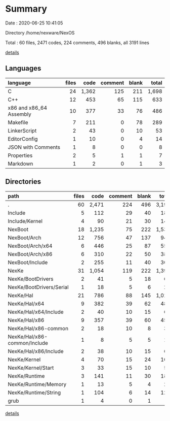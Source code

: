 # Summary

Date : 2020-06-25 10:41:05

Directory /home/nexware/NexOS

Total : 60 files,  2471 codes, 224 comments, 496 blanks, all 3191 lines

[details](details.md)

## Languages
| language | files | code | comment | blank | total |
| :--- | ---: | ---: | ---: | ---: | ---: |
| C | 24 | 1,362 | 125 | 211 | 1,698 |
| C++ | 12 | 453 | 65 | 115 | 633 |
| x86 and x86_64 Assembly | 10 | 377 | 33 | 76 | 486 |
| Makefile | 7 | 211 | 0 | 78 | 289 |
| LinkerScript | 2 | 43 | 0 | 10 | 53 |
| EditorConfig | 1 | 10 | 0 | 4 | 14 |
| JSON with Comments | 1 | 8 | 0 | 0 | 8 |
| Properties | 2 | 5 | 1 | 1 | 7 |
| Markdown | 1 | 2 | 0 | 1 | 3 |

## Directories
| path | files | code | comment | blank | total |
| :--- | ---: | ---: | ---: | ---: | ---: |
| . | 60 | 2,471 | 224 | 496 | 3,191 |
| Include | 5 | 112 | 29 | 40 | 181 |
| Include/Kernel | 4 | 90 | 21 | 30 | 141 |
| NexBoot | 18 | 1,235 | 75 | 222 | 1,532 |
| NexBoot/Arch | 12 | 756 | 47 | 137 | 940 |
| NexBoot/Arch/x64 | 6 | 446 | 25 | 87 | 558 |
| NexBoot/Arch/x86 | 6 | 310 | 22 | 50 | 382 |
| NexBoot/Include | 2 | 255 | 11 | 40 | 306 |
| NexKe | 31 | 1,054 | 119 | 222 | 1,395 |
| NexKe/BootDrivers | 2 | 41 | 5 | 18 | 64 |
| NexKe/BootDrivers/Serial | 1 | 18 | 5 | 6 | 29 |
| NexKe/Hal | 21 | 786 | 88 | 145 | 1,019 |
| NexKe/Hal/x64 | 9 | 382 | 39 | 62 | 483 |
| NexKe/Hal/x64/Include | 2 | 40 | 10 | 15 | 65 |
| NexKe/Hal/x86 | 9 | 357 | 39 | 60 | 456 |
| NexKe/Hal/x86-common | 2 | 18 | 10 | 8 | 36 |
| NexKe/Hal/x86-common/Include | 1 | 8 | 5 | 5 | 18 |
| NexKe/Hal/x86/Include | 2 | 38 | 10 | 15 | 63 |
| NexKe/Kernel | 4 | 70 | 15 | 24 | 109 |
| NexKe/Kernel/Start | 3 | 33 | 15 | 10 | 58 |
| NexKe/Runtime | 3 | 141 | 11 | 30 | 182 |
| NexKe/Runtime/Memory | 1 | 13 | 5 | 4 | 22 |
| NexKe/Runtime/String | 1 | 104 | 6 | 14 | 124 |
| grub | 1 | 4 | 0 | 1 | 5 |

[details](details.md)